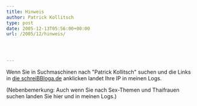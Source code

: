 ```yaml
---
title: Hinweis
author: Patrick Kollitsch
type: post
date: 2005-12-13T05:56:00+00:00
url: /2005/12/hinweis/




---
```

Wenn Sie in Suchmaschinen nach "Patrick Kollitsch" suchen und die Links in [die schreiBBloga.de][1] anklicken landet Ihre IP in meinen Logs. 

(Nebenbemerkung: Auch wenn Sie nach Sex-Themen und Thaifrauen suchen landen Sie hier und in meinen Logs.)

 [1]: http://die.schreibbloga.de/